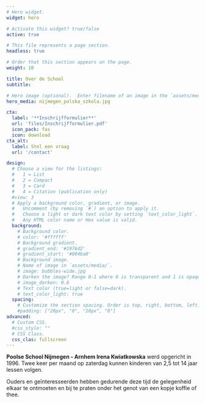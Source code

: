```yaml
---
# Hero widget.
widget: hero

# Activate this widget? true/false
active: true

# This file represents a page section.
headless: true

# Order that this section appears on the page.
weight: 10

title: Over de School
subtitle:

# Hero image (optional).  Enter filename of an image in the `assets/media/` folder.
hero_media: nijmegen_polska_szkola.jpg

cta:
  label: '**Inschrijfformulier**'
  url: 'files/Inschrijfformulier.pdf'
  icon_pack: fas
  icon: download
cta_alt:
  label: Stel een vraag
  url: '/contact'

design:
  # Choose a view for the listings:
  #   1 = List
  #   2 = Compact
  #   3 = Card
  #   4 = Citation (publication only)
  #view: 3
  # Apply a background color, gradient, or image.
  #   Uncomment (by removing `#`) an option to apply it.
  #   Choose a light or dark text color by setting `text_color_light`.
  #   Any HTML color name or Hex value is valid.
  background:
    # Background color.
    # color: '#ffffff'
    # Background gradient.
    # gradient_end: '#1976d2'
    # gradient_start: '#004ba0'
    # Background image.
    # Name of image in `assets/media/`.
    # image: bubbles-wide.jpg
    # Darken the image? Range 0-1 where 0 is transparent and 1 is opaque.
    # image_darken: 0.6 
    # Text color (true=light or false=dark).
    # text_color_light: true
  spacing:
    # Customize the section spacing. Order is top, right, bottom, left.
    #padding: ["20px", "0", "20px", "0"]
advanced:
  # Custom CSS.
  #css_style: ""
  # CSS Class.
  css_clas: fullscreen
---
```


**Poolse School Nijmegen - Arnhem Irena Kwiatkowska** werd opgericht in 1996. Twee keer per maand op zaterdag kunnen kinderen van 2,5 tot 14 jaar lessen volgen.

Ouders en geïnteresseerden hebben gedurende deze tijd de gelegenheid elkaar te ontmoeten en bij te praten onder het genot van een kopje koffie of thee.

<!--
Poolse School Nijmegen - Arnhem Irena Kwiatkowska werd opgericht in 1996. Twee keer per maand, op zaterdag van 10.45 uur tot 13.30 uur, kunnen kinderen van 2,5-14 jaar deelnemen aan lessen in vier leeftijdsgroepen. Ouders en geïnteresseerden hebben gedurende deze tijd de gelegenheid elkaar te ontmoeten en bij te praten onder het genot van een kopje koffie of thee.

Wij nodigen ouders en kinderen het hele schooljaar (van september tot juni) uit om ons te leren kennen tijdens gratis proeflessen. Neem dan telefonisch of per e-mail contact met ons op.

Vind ons en vind ons leuk op Facebook!

Ons doel is om onze kinderen in contact te brengen met de Poolse taal, cultuur en gewoonten, en om contact mogelijk te maken met leeftijdsgenoten die zich in een vergelijkbare situatie bevinden, door hen te laten zien dat het spreken van de Poolse taal een voorrecht en plezier is, geen vervelende plicht!

Onze lessen zijn gevuld met plezier en liedjes, maar kinderen leren ook Poolse gedichten, lezen Poolse sprookjes, verdrinken Marzanna in de lente ... dat is alles wat we ons herinneren als de charme van onze jeugd ...
-->
